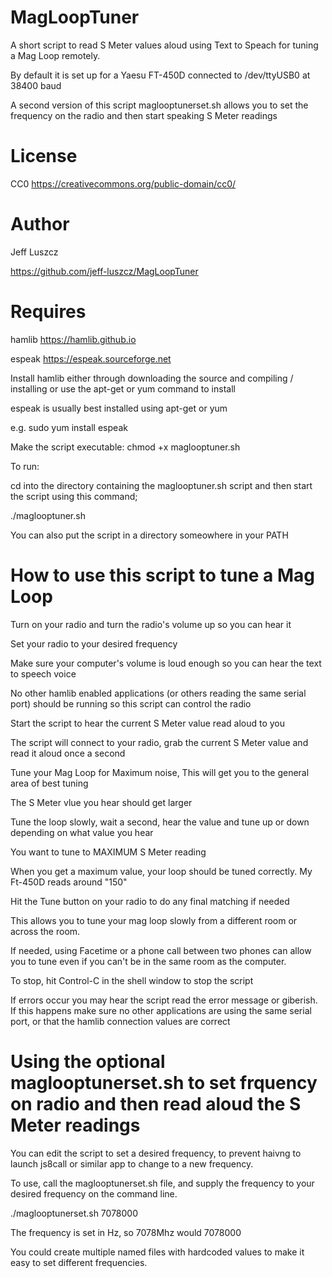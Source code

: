 # MagLoopTuner
A short script to read S Meter values aloud using Text to Speach for tuning a Mag Loop remotely.

By default it is set up for a Yaesu FT-450D connected to /dev/ttyUSB0 at 38400 baud

A second version of this script maglooptunerset.sh allows you to set the frequency on the radio and then start speaking S Meter readings

# License
CC0 https://creativecommons.org/public-domain/cc0/

# Author

Jeff Luszcz

https://github.com/jeff-luszcz/MagLoopTuner


# Requires

hamlib https://hamlib.github.io

espeak https://espeak.sourceforge.net

Install hamlib either through downloading the source and compiling / installing or use the apt-get or yum command to install

espeak is usually best installed using apt-get or yum  

e.g.
sudo yum install espeak

Make the script executable:
chmod +x maglooptuner.sh

To run:

cd into the directory containing the maglooptuner.sh script and then start the script using this command;

./maglooptuner.sh


You can also put the script in a directory someowhere in your PATH

# How to use this script to tune a Mag Loop
Turn on your radio and turn the radio's volume up so you can hear it

Set your radio to your desired frequency

Make sure your computer's volume is loud enough so you can hear the text to speech voice

No other hamlib enabled applications (or others reading the same serial port) should be running so this script can control the radio

Start the script to hear the current S Meter value read aloud to you

The script will connect to your radio, grab the current S Meter value and read it aloud once a second

Tune your Mag Loop for Maximum noise, This will get you to the general area of best tuning

The S Meter vlue you hear should get larger

Tune the loop slowly, wait a second, hear the value and tune up or down depending on what value you hear

You want to tune to MAXIMUM S Meter reading

When you get a maximum value, your loop should be tuned correctly. My Ft-450D reads around "150"

Hit the Tune button on your radio to do any final matching if needed

This allows you to tune your mag loop slowly from a different room or across the room.

If needed, using Facetime or a phone call between two phones can allow you to tune even if you can't be in the same room as the computer.

To stop, hit Control-C in the shell window to stop the script

If errors occur you may hear the script read the error message or giberish. If this happens make sure no other applications are using the same serial port, or that the hamlib connection values are correct

# Using the optional maglooptunerset.sh to set frquency on radio and then read aloud the S Meter readings
You can edit the script to set a desired frequency, to prevent haivng to launch js8call or similar app to change to a new frequency.

To use, call the maglooptunerset.sh file, and supply the frequency to your desired frequency on the command line.

./maglooptunerset.sh 7078000

The frequency is set in Hz, so 7078Mhz would 7078000

You could create multiple named files with hardcoded values to make it easy to set different frequencies.






